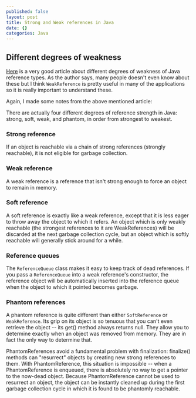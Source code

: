 ```yaml
---
published: false
layout: post
title: Strong and Weak references in Java
date: {}
categories: Java
---
```


## Different degrees of weakness

[Here](http://weblogs.java.net/blog/enicholas/archive/2006/05/understanding_w.html) is a very good article about different degrees of weakness of Java reference types. As the author says, many people doesn't even know about these but I think `WeakReference` is pretty useful in many of the applications so it is really important to understand these.

Again, I made some notes from the above mentioned article:

There are actually four different degrees of reference strength in Java: strong, soft, weak, and phantom, in order from strongest to weakest.

### Strong reference
If an object is reachable via a chain of strong references (strongly reachable), it is not eligible for garbage collection.

### Weak reference

A weak reference is a reference that isn't strong enough to force an object to remain in memory.

### Soft reference

A soft reference is exactly like a weak reference, except that it is less eager to throw away the object to which it refers. An object which is only weakly reachable (the strongest references to it are WeakReferences) will be discarded at the next garbage collection cycle, but an object which is softly reachable will generally stick around for a while.

### Reference queues

The `ReferenceQueue` class makes it easy to keep track of dead references. If you pass a `ReferenceQueue` into a weak reference's constructor, the reference object will be automatically inserted into the reference queue when the object to which it pointed becomes garbage.

### Phantom references
A phantom reference is quite different than either `SoftReference` or `WeakReference`. Its grip on its object is so tenuous that you can't even retrieve the object -- its get() method always returns null. They allow you to determine exactly when an object was removed from memory. They are in fact the only way to determine that.

PhantomReferences avoid a fundamental problem with finalization: finalize() methods can "resurrect" objects by creating new strong references to them. With PhantomReference, this situation is impossible -- when a PhantomReference is enqueued, there is absolutely no way to get a pointer to the now-dead object. Because PhantomReference cannot be used to resurrect an object, the object can be instantly cleaned up during the first garbage collection cycle in which it is found to be phantomly reachable.
